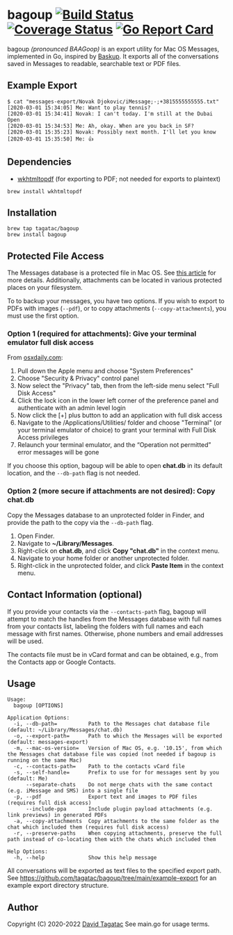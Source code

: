 # bagoup [![Build Status][ci-img]][ci] [![Coverage Status][cov-img]][cov] [![Go Report Card][card-img]][card]

bagoup *(pronounced BAAGoop)* is an export utility for Mac OS Messages,
implemented in Go, inspired by
[Baskup](http://peterkaminski09.github.io/baskup/). It exports all of the
conversations saved in Messages to readable, searchable text or PDF files.

## Example Export
```
$ cat "messages-export/Novak Djokovic/iMessage;-;+3815555555555.txt"
[2020-03-01 15:34:05] Me: Want to play tennis?
[2020-03-01 15:34:41] Novak: I can't today. I'm still at the Dubai Open
[2020-03-01 15:34:53] Me: Ah, okay. When are you back in SF?
[2020-03-01 15:35:23] Novak: Possibly next month. I'll let you know
[2020-03-01 15:35:50] Me: 👍
```

## Dependencies
- [wkhtmltopdf](https://wkhtmltopdf.org/) (for exporting to PDF; not needed for exports to plaintext)
```
brew install wkhtmltopdf
```

## Installation
```
brew tap tagatac/bagoup
brew install bagoup
```

## Protected File Access
The Messages database is a protected file in Mac OS. See
[this article](https://appletoolbox.com/seeing-error-operation-not-permitted-in-macos-mojave/)
for more details. Additionally, attachments can be located in various protected
places on your filesystem.

To to backup your messages, you have two options. If you wish to export to PDFs
with images (`--pdf`), or to copy attachments (`--copy-attachments`), you must use
the first option.
### Option 1 (required for attachments): Give your terminal emulator full disk access
From [osxdaily.com](https://osxdaily.com/2018/10/09/fix-operation-not-permitted-terminal-error-macos/):
1. Pull down the Apple menu and choose "System Preferences"
1. Choose "Security & Privacy" control panel
1. Now select the "Privacy" tab, then from the left-side menu select "Full Disk Access"
1. Click the lock icon in the lower left corner of the preference panel and authenticate with an admin level login
1. Now click the [+] plus button to add an application with full disk access
1. Navigate to the /Applications/Utilities/ folder and choose "Terminal" (or your terminal emulator of choice) to grant your terminal with Full Disk Access privileges
1. Relaunch your terminal emulator, and the “Operation not permitted” error messages will be gone

If you choose this option, bagoup will be able to open **chat.db** in its
default location, and the `--db-path` flag is not needed.
### Option 2 (more secure if attachments are not desired): Copy chat.db
Copy the Messages database to an unprotected folder in Finder, and provide the
path to the copy via the `--db-path` flag.

1. Open Finder.
1. Navigate to **~/Library/Messages**.
1. Right-click on **chat.db**, and click **Copy "chat.db"** in the context menu.
1. Navigate to your home folder or another unprotected folder.
1. Right-click in the unprotected folder, and click **Paste Item** in the
context menu.

## Contact Information (optional)
If you provide your contacts via the `--contacts-path` flag, bagoup will attempt
to match the handles from the Messages database with full names from your
contacts list, labeling the folders with full names and each message with first
names. Otherwise, phone numbers and email addresses will be used.

The contacts file must be in vCard format and can be obtained,
e.g., from the Contacts app or Google Contacts.

## Usage
```
Usage:
  bagoup [OPTIONS]

Application Options:
  -i, --db-path=          Path to the Messages chat database file (default: ~/Library/Messages/chat.db)
  -o, --export-path=      Path to which the Messages will be exported (default: messages-export)
  -m, --mac-os-version=   Version of Mac OS, e.g. '10.15', from which the Messages chat database file was copied (not needed if bagoup is running on the same Mac)
  -c, --contacts-path=    Path to the contacts vCard file
  -s, --self-handle=      Prefix to use for for messages sent by you (default: Me)
      --separate-chats    Do not merge chats with the same contact (e.g. iMessage and SMS) into a single file
  -p, --pdf               Export text and images to PDF files (requires full disk access)
      --include-ppa       Include plugin payload attachments (e.g. link previews) in generated PDFs
  -a, --copy-attachments  Copy attachments to the same folder as the chat which included them (requires full disk access)
  -r, --preserve-paths    When copying attachments, preserve the full path instead of co-locating them with the chats which included them

Help Options:
  -h, --help              Show this help message
```
All conversations will be exported as text files to the specified export path.
See https://github.com/tagatac/bagoup/tree/main/example-export for an example
export directory structure.

## Author
Copyright (C) 2020-2022  [David Tagatac](mailto:david@tagatac.net)
See main.go for usage terms.

[ci-img]: https://travis-ci.com/tagatac/bagoup.svg?branch=main
[ci]: https://app.travis-ci.com/github/tagatac/bagoup
[cov-img]: https://codecov.io/gh/tagatac/bagoup/branch/main/graph/badge.svg
[cov]: https://codecov.io/gh/tagatac/bagoup
[card-img]: https://goreportcard.com/badge/github.com/tagatac/bagoup
[card]: https://goreportcard.com/report/github.com/tagatac/bagoup
